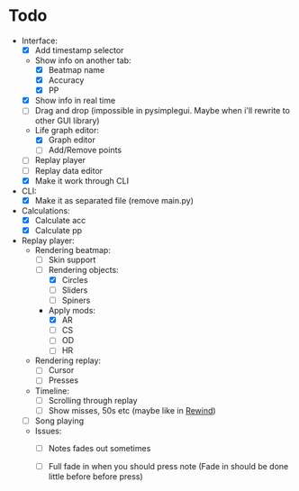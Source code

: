 # Todo

- Interface:
  - [X] Add timestamp selector
  - Show info on another tab:
    - [X] Beatmap name
    - [X] Accuracy
    - [X] PP

  - [X] Show info in real time
  - [ ] Drag and drop (impossible in pysimplegui. Maybe when i'll rewrite to other GUI library)
  - Life graph editor:
    - [X] Graph editor
    - [ ] Add/Remove points
  - [ ] Replay player
  - [ ] Replay data editor
  - [X] Make it work through CLI

- CLI:
  - [X] Make it as separated file (remove main.py)

- Calculations:
  - [X] Calculate acc
  - [X] Calculate pp

- Replay player:
  - Rendering beatmap:
    - [ ] Skin support
    - [ ] Rendering objects:
      - [X] Circles
      - [ ] Sliders
      - [ ] Spiners
    - Apply mods:
      - [X] AR
      - [ ] CS
      - [ ] OD
      - [ ] HR
  
  - Rendering replay:
    - [ ] Cursor
    - [ ] Presses
  
  - Timeline:
    - [ ] Scrolling through replay
    - [ ] Show misses, 50s etc (maybe like in [Rewind](https://github.com/abstrakt8/rewind))
  
  - [ ] Song playing

  - Issues:
    - [ ] Notes fades out sometimes
    - [ ] Full fade in when you should press note (Fade in should be done little before before press)
  